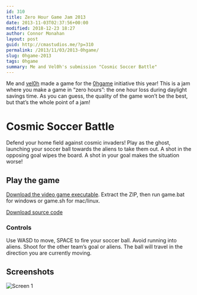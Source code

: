```yaml
---
id: 310
title: Zero Hour Game Jam 2013
date: 2013-11-03T02:37:56+00:00
modified: 2018-12-23 18:27
author: Connor Monahan
layout: post
guid: http://cmastudios.me/?p=310
permalink: /2013/11/03/2013-0hgame/
slug: 0hgame-2013
tags: 0hgame
summary: Me and Vel0h's submission "Cosmic Soccer Battle"
---
```

Me and [vel0h](https://github.com/vel0h) made a game for the [0hgame](http://0hgame.eu) initiative this year! This is a jam where you make a game in &#8220;zero hours&#8221;: the one hour loss during daylight savings time. As you can guess, the quality of the game won&#8217;t be the best, but that&#8217;s the whole point of a jam!

# Cosmic Soccer Battle

Defend your home field against cosmic invaders! Play as the ghost, launching your soccer ball towards the aliens to take them out. A shot in the opposing goal wipes the board. A shot in your goal makes the situation worse!

## Play the game

[Download the video game executable](https://s3-us-west-2.amazonaws.com/cmastore/0hgame/2013-build.zip). Extract the ZIP, then run game.bat for windows or game.sh for mac/linux.

[Download source code](https://github.com/cmastudios/0hgame-2013/)

### Controls
Use WASD to move, SPACE to fire your soccer ball. Avoid running into aliens. Shoot for the other team&#8217;s goal or aliens. The ball will travel in the direction you are currently moving.

## Screenshots
![Screen 1]({static}/images/0hgame2013.png)
